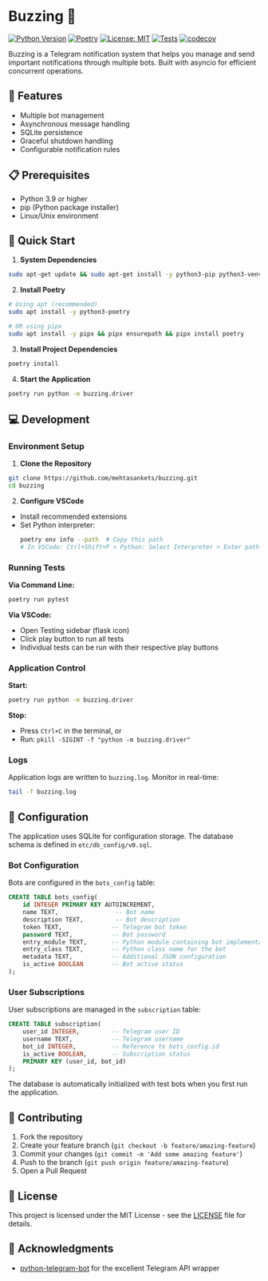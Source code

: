 # Buzzing 🔔

[![Python Version](https://img.shields.io/badge/python-3.12-blue.svg)](https://www.python.org/downloads/)
[![Poetry](https://img.shields.io/badge/poetry-package%20manager-blue)](https://python-poetry.org/)
[![License: MIT](https://img.shields.io/badge/License-MIT-yellow.svg)](https://opensource.org/licenses/MIT)
[![Tests](https://github.com/mehtasankets/buzzing/actions/workflows/test.yml/badge.svg)](https://github.com/mehtasankets/buzzing/actions)
[![codecov](https://codecov.io/gh/mehtasankets/buzzing/branch/main/graph/badge.svg)](https://codecov.io/gh/mehtasankets/buzzing)

Buzzing is a Telegram notification system that helps you manage and send important notifications through multiple bots. Built with asyncio for efficient concurrent operations.

## 🌟 Features

- Multiple bot management
- Asynchronous message handling
- SQLite persistence
- Graceful shutdown handling
- Configurable notification rules

## 📋 Prerequisites

- Python 3.9 or higher
- pip (Python package installer)
- Linux/Unix environment

## 🚀 Quick Start

1. **System Dependencies**
```bash
sudo apt-get update && sudo apt-get install -y python3-pip python3-venv
```

2. **Install Poetry**
```bash
# Using apt (recommended)
sudo apt install -y python3-poetry

# OR using pipx
sudo apt install -y pipx && pipx ensurepath && pipx install poetry
```

3. **Install Project Dependencies**
```bash
poetry install
```

4. **Start the Application**
```bash
poetry run python -m buzzing.driver
```

## 💻 Development

### Environment Setup

1. **Clone the Repository**
```bash
git clone https://github.com/mehtasankets/buzzing.git
cd buzzing
```

2. **Configure VSCode**
- Install recommended extensions
- Set Python interpreter:
  ```bash
  poetry env info --path  # Copy this path
  # In VSCode: Ctrl+Shift+P > Python: Select Interpreter > Enter path
  ```

### Running Tests

**Via Command Line:**
```bash
poetry run pytest
```

**Via VSCode:**
- Open Testing sidebar (flask icon)
- Click play button to run all tests
- Individual tests can be run with their respective play buttons

### Application Control

**Start:**
```bash
poetry run python -m buzzing.driver
```

**Stop:**
- Press `Ctrl+C` in the terminal, or
- Run: `pkill -SIGINT -f "python -m buzzing.driver"`

### Logs

Application logs are written to `buzzing.log`. Monitor in real-time:
```bash
tail -f buzzing.log
```

## 🔧 Configuration

The application uses SQLite for configuration storage. The database schema is defined in `etc/db_config/v0.sql`.

### Bot Configuration

Bots are configured in the `bots_config` table:
```sql
CREATE TABLE bots_config(
    id INTEGER PRIMARY KEY AUTOINCREMENT,
    name TEXT,                -- Bot name
    description TEXT,         -- Bot description
    token TEXT,              -- Telegram bot token
    password TEXT,           -- Bot password
    entry_module TEXT,       -- Python module containing bot implementation
    entry_class TEXT,        -- Python class name for the bot
    metadata TEXT,           -- Additional JSON configuration
    is_active BOOLEAN        -- Bot active status
);
```

### User Subscriptions

User subscriptions are managed in the `subscription` table:
```sql
CREATE TABLE subscription(
    user_id INTEGER,         -- Telegram user ID
    username TEXT,           -- Telegram username
    bot_id INTEGER,          -- Reference to bots_config.id
    is_active BOOLEAN,       -- Subscription status
    PRIMARY KEY (user_id, bot_id)
);
```

The database is automatically initialized with test bots when you first run the application.

## 📝 Contributing

1. Fork the repository
2. Create your feature branch (`git checkout -b feature/amazing-feature`)
3. Commit your changes (`git commit -m 'Add some amazing feature'`)
4. Push to the branch (`git push origin feature/amazing-feature`)
5. Open a Pull Request

## 📄 License

This project is licensed under the MIT License - see the [LICENSE](LICENSE) file for details.

## 🙏 Acknowledgments

- [python-telegram-bot](https://github.com/python-telegram-bot/python-telegram-bot) for the excellent Telegram API wrapper
